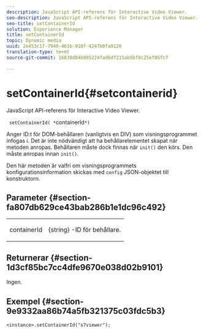 ```yaml
---
description: JavaScript API-referens för Interactive Video Viewer.
seo-description: JavaScript API-referens för Interactive Video Viewer.
seo-title: setContainerId
solution: Experience Manager
title: setContainerId
topic: Dynamic media
uuid: 2e453c1f-7940-461b-910f-4247b0fa9120
translation-type: tm+mt
source-git-commit: 16838d04b005224fad6df215ab5bf8c25ef86fc7

---
```



# setContainerId{#setcontainerid}

JavaScript API-referens för Interactive Video Viewer.

` setContainerId( *`containerId`*)`

Anger ID:t för DOM-behållaren (vanligtvis en DIV) som visningsprogrammet infogas i. Det är inte nödvändigt att ha behållarelementet skapat när metoden anropas. Behållaren måste dock finnas när `init()` den körs. Den måste anropas innan `init()`.

Den här metoden är valfri om visningsprogrammets konfigurationsinformation skickas med `config` JSON-objektet till konstruktorn.

## Parameter {#section-fa807db629ce43bab286b1e1dc96c492}

<table id="table_896DFF34A68A403DB93A6D597461A573"> 
 <tbody> 
  <tr> 
   <td colname="col1"> <p> <span class="codeph"> <span class="varname"> containerId </span></span> </p> </td> 
   <td colname="col2"> <p> <span class="codeph"> {string} </span> -ID för behållare. </p> </td> 
  </tr> 
 </tbody> 
</table>

## Returnerar {#section-1d3cf85bc7cc4dfe9670e038d02b9101}

Ingen.

## Exempel {#section-9e9332aa86b74a5fb321375c03fdc5b3}

```
<instance>.setContainerId("s7viewer");
```

